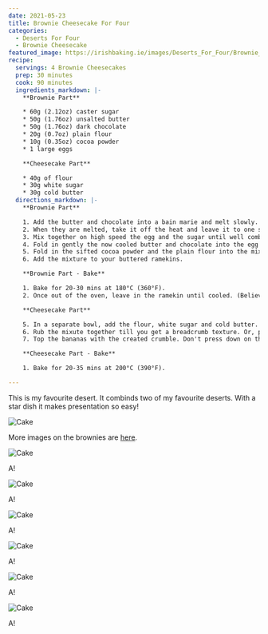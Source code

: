 ```yaml
---
date: 2021-05-23
title: Brownie Cheesecake For Four
categories:
  - Deserts For Four
  - Brownie Cheesecake
featured_image: https://irishbaking.ie/images/Deserts_For_Four/Brownie_Cheesecake/Image_10.jpg
recipe:
  servings: 4 Brownie Cheesecakes
  prep: 30 minutes
  cook: 90 minutes
  ingredients_markdown: |-
    **Brownie Part**

    * 60g (2.12oz) caster sugar
    * 50g (1.76oz) unsalted butter
    * 50g (1.76oz) dark chocolate
    * 20g (0.7oz) plain flour
    * 10g (0.35oz) cocoa powder
    * 1 large eggs

    **Cheesecake Part**

    * 40g of flour
    * 30g white sugar
    * 30g cold butter
  directions_markdown: |-
    **Brownie Part**

    1. Add the butter and chocolate into a bain marie and melt slowly. 
    2. When they are melted, take it off the heat and leave it to one side.
    3. Mix together on high speed the egg and the sugar until well combined. 
    4. Fold in gently the now cooled butter and chocolate into the egg and sugar bowl.
    5. Fold in the sifted cocoa powder and the plain flour into the mix.
    6. Add the mixture to your buttered ramekins.

    **Brownie Part - Bake**

    1. Bake for 20-30 mins at 180°C (360°F).
    2. Once out of the oven, leave in the ramekin until cooled. (Believe me... it will fall apart!)

    **Cheesecake Part**

    5. In a separate bowl, add the flour, white sugar and cold butter.
    6. Rub the mixute together till you get a breadcrumb texture. Or, pop it into the food processor to mix it well.
    7. Top the bananas with the created crumble. Don't press down on the crumble, you want some air flowing.

    **Cheesecake Part - Bake**

    1. Bake for 20-35 mins at 200°C (390°F).

---
```

This is my favourite desert. It combinds two of my favourite deserts. With a star dish it makes presentation so easy!

![Cake](https://irishbaking.ie/images/Deserts_For_Four/Brownie_Cheesecake/Image_3.jpg)

More images on the brownies are <a href="https://irishbaking.ie/brownies/deserts%20for%20two/2021/03/21/brownies/">here</a>.

![Cake](https://irishbaking.ie/images/Deserts_For_Four/Brownie_Cheesecake/Image_5.jpg)

A!

![Cake](https://irishbaking.ie/images/Deserts_For_Four/Brownie_Cheesecake/Image_6.jpg)

A!

![Cake](https://irishbaking.ie/images/Deserts_For_Four/Brownie_Cheesecake/Image_7.jpg)

A!

![Cake](https://irishbaking.ie/images/Deserts_For_Four/Brownie_Cheesecake/Image_8.jpg)

A!

![Cake](https://irishbaking.ie/images/Deserts_For_Four/Brownie_Cheesecake/Image_9.jpg)

A!

![Cake](https://irishbaking.ie/images/Deserts_For_Four/Brownie_Cheesecake/Image_10.jpg)

A!
